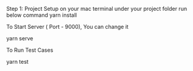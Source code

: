 Step 1: Project Setup
 on your mac terminal under your project folder run below command
 yarn install

To Start Server ( Port - 9000), You can change it

yarn serve

To Run Test Cases

yarn test
